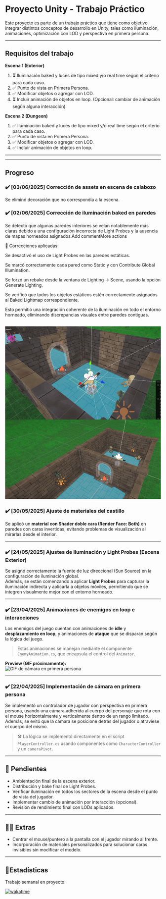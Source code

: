 # Proyecto Unity - Trabajo Práctico

Este proyecto es parte de un trabajo práctico que tiene como objetivo integrar distintos conceptos de desarrollo en Unity, tales como iluminación, animaciones, optimización con LOD y perspectiva en primera persona.

---

## Requisitos del trabajo

**Escena 1 (Exterior)**
1. ⏳ Iluminación baked y luces de tipo mixed y/o real time según el criterio para cada caso.
2. ✅ Punto de vista en Primera Persona.
3. ✅ Modificar objetos o agregar con LOD.
4. ⏳ Incluir animación de objetos en loop. (Opcional: cambiar de animación según alguna interacción)


**Escena 2 (Dungeon)**
1. ✅ Iluminación baked y luces de tipo mixed y/o real time según el criterio para cada caso.
2. ✅ Punto de vista en Primera Persona.
3. ✅ Modificar objetos o agregar con LOD.
4. ✅ Incluir animación de objetos en loop. 

---
---

## Progreso

### ✔️ [03/06/2025] Corrección de assets en escena de calabozo
Se eliminó decoración que no correspondía a la escena.


### ✔️ [02/06/2025] Corrección de iluminación baked en paredes
Se detectó que algunas paredes interiores se veían notablemente más claras debido a una configuración incorrecta de Light Probes y la ausencia de mapas horneados asignados.Add commentMore actions

🔧 Correcciones aplicadas:

Se desactivó el uso de Light Probes en las paredes estáticas.

Se marcó correctamente cada pared como Static y con Contribute Global Illumination.

Se forzó un rebake desde la ventana de Lighting → Scene, usando la opción Generate Lighting.

Se verificó que todos los objetos estáticos estén correctamente asignados al Baked Lightmap correspondiente.

Esto permitió una integración coherente de la iluminación en todo el entorno horneado, eliminando discrepancias visuales entre paredes contiguas.

![GIF de cámara en primera persona](./Screens/correccionIlum.png)
--

### ✔️ [30/05/2025] Ajuste de materiales del castillo


Se aplicó un **material con Shader doble cara (Render Face: Both)** en paredes con caras invertidas, evitando problemas de visualización al mirarlas desde el interior.


---

### ✔️ [24/05/2025] Ajustes de Iluminación y Light Probes (Escena Exterior)

Se asignó correctamente la fuente de luz direccional (Sun Source) en la configuración de iluminación global.  
Además, se están comenzando a aplicar **Light Probes** para capturar la iluminación indirecta y aplicarla a objetos móviles, permitiendo que se integren visualmente mejor con el entorno horneado.

---

### ✔️ [23/04/2025] Animaciones de enemigos en loop e interacciones

Los enemigos del juego cuentan con animaciones de **idle** y **desplazamiento en loop**, y animaciones de **ataque** que se disparan según la lógica del juego.  
> Estas animaciones se manejan mediante el componente `EnemyAnimation.cs`, que encapsula el control del `Animator`.

**Preview (GIF próximamente):**  
![GIF de cámara en primera persona](ruta/a/tu/gif-aqui.gif)

---

### ✔️ [22/04/2025] Implementación de cámara en primera persona

Se implementó un controlador de jugador con perspectiva en primera persona, usando una cámara adherida al cuerpo del personaje que rota con el mouse horizontalmente y verticalmente dentro de un rango limitado.  
Además, se evitó que la cámara se posicione detrás del jugador o atraviese el cuerpo del mismo.

> 🛠️ La lógica se implementó directamente en el script `PlayerController.cs` usando componentes como `CharacterController` y un `cameraPivot`.

---

## 📌 Pendientes

- Ambientación final de la escena exterior.
- Distribución y bake final de Light Probes.
- Verificar iluminación en todos los sectores de la escena desde el punto de vista del jugador.
- Implementar cambio de animación por interacción (opcional).
- Revisión de rendimiento final con LODs aplicados.

---

## 🐱‍👓 Extras

- Centrar el mouse/puntero a la pantalla con el jugador mirando al frente.
- Incorporación de materiales personalizados para solucionar caras invisibles sin modificar el modelo.

---


## 💫Estadísticas 

Trabajo semanal en proyecto:

[![wakatime](https://wakatime.com/badge/user/d44045ec-3234-4582-bfeb-dd9364ad9986/project/7489e6a4-0037-4f06-ae7b-254225fff69b.svg)](https://wakatime.com/badge/user/d44045ec-3234-4582-bfeb-dd9364ad9986/project/7489e6a4-0037-4f06-ae7b-254225fff69b)
